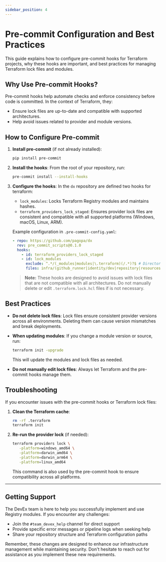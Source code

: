 ```yaml
---
sidebar_position: 4
---
```


# Pre-commit Configuration and Best Practices

This guide explains how to configure pre-commit hooks for Terraform projects,
why these hooks are important, and best practices for managing Terraform lock
files and modules.

## Why Use Pre-commit Hooks?

Pre-commit hooks help automate checks and enforce consistency before code is
committed. In the context of Terraform, they:

- Ensure lock files are up-to-date and compatible with supported architectures.
- Help avoid issues related to provider and module versions.

## How to Configure Pre-commit

1. **Install pre-commit** (if not already installed):

   ```sh
   pip install pre-commit
   ```

2. **Install the hooks**: From the root of your repository, run:

   ```sh
   pre-commit install --install-hooks
   ```

3. **Configure the hooks**: In the `dx` repository are defined two hooks for
   terraform:
   - `lock_modules`: Locks Terraform Registry modules and maintains hashes.
   - `terraform_providers_lock_staged`: Ensures provider lock files are
     consistent and compatible with all supported platforms (Windows, macOS,
     Linux, ARM).

   Example configuration in `.pre-commit-config.yaml`:

   ```yaml
   - repo: https://github.com/pagopa/dx
     rev: pre_commit_scripts@0.1.0
     hooks:
       - id: terraform_providers_lock_staged
       - id: lock_modules
         exclude: ^.*/(_modules|modules|\.terraform)(/.*)?$ # Directories to exclude from module locking
         files: infra/(github_runner|identity/dev|repository|resources/dev) # Directories to include for module locking
   ```

   > **Note:** These hooks are designed to avoid issues with lock files that are
   > not compatible with all architectures. Do not manually delete or edit
   > `.terraform.lock.hcl` files if is not necessary.

## Best Practices

- **Do not delete lock files**: Lock files ensure consistent provider versions
  across all environments. Deleting them can cause version mismatches and break
  deployments.

- **When updating modules**: If you change a module version or source, run:

  ```sh
  terraform init -upgrade
  ```

  This will update the modules and lock files as needed.

- **Do not manually edit lock files**: Always let Terraform and the pre-commit
  hooks manage them.

## Troubleshooting

If you encounter issues with the pre-commit hooks or Terraform lock files:

1. **Clean the Terraform cache**:

   ```sh
   rm -rf .terraform
   terraform init
   ```

2. **Re-run the provider lock** (if needed):

   ```sh
   terraform providers lock \
      -platform=windows_amd64 \
      -platform=darwin_amd64 \
      -platform=darwin_arm64 \
      -platform=linux_amd64
   ```

   This command is also used by the pre-commit hook to ensure compatibility
   across all platforms.

---

## Getting Support

The DevEx team is here to help you successfully implement and use Registry
modules. If you encounter any challenges:

- Join the `#team_devex_help` channel for direct support
- Provide specific error messages or pipeline logs when seeking help
- Share your repository structure and Terraform configuration paths

Remember, these changes are designed to enhance our infrastructure management
while maintaining security. Don't hesitate to reach out for assistance as you
implement these new requirements.
